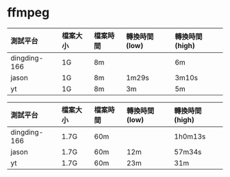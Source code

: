 # ffmpeg

| 測試平台 | 檔案大小 | 檔案時間 | 轉換時間\(low\) | 轉換時間\(high\) |
| :--- | :--- | :--- | :--- | :--- |
| dingding-166 | 1G | 8m |  | 6m |
| jason | 1G | 8m | 1m29s | 3m10s |
| yt | 1G | 8m | 3m | 5m |





| 測試平台 | 檔案大小 | 檔案時間 | 轉換時間\(low\) | 轉換時間\(high\) |
| :--- | :--- | :--- | :--- | :--- |
| dingding-166 | 1.7G | 60m |  | 1h0m13s |
| jason | 1.7G | 60m | 12m | 57m34s |
| yt | 1.7G | 60m | 23m | 31m |




